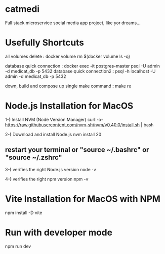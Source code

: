 # catmedi
Full stack microservice social media app project, like yor dreams...

# Usefully Shortcuts
all volumes delete : docker volume rm $(docker volume ls -q)

database quick connection : docker exec -it postgres-master psql -U admin -d medicat_db -p 5432
database quick connection2 : psql -h localhost -U admin -d medicat_db -p 5432

down, build and compose up single make command : make re 


# Node.js Installation for MacOS

1-) Install NVM (Node Version Manager)
curl -o- https://raw.githubusercontent.com/nvm-sh/nvm/v0.40.0/install.sh | bash

2-) Download and install Node.js
nvm install 20

## restart your terminal or "source ~/.bashrc" or "source ~/.zshrc"

3-) verifies the right Node.js version
node -v

4-) verifies the right npm version
npm -v

# Vite Installation for MacOS with NPM

npm install -D vite

# Run with developer mode

npm run dev